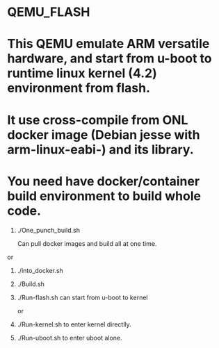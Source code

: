 # QEMU_FLASH
# This QEMU emulate ARM versatile hardware, and start from u-boot to runtime linux kernel (4.2) environment from flash.
# It use cross-compile from ONL docker image (Debian jesse with arm-linux-eabi-) and its library.
# You need have docker/container build environment to build whole code.

1. ./One_punch_build.sh

    Can pull docker images and build all at one time.

or 

1. ./into_docker.sh
2. ./Build.sh
3. ./Run-flash.sh
   can start from u-boot to kernel
   
   or
   
4. ./Run-kernel.sh
   to enter kernel directlly.
5. ./Run-uboot.sh
   to enter uboot alone.
   
 

